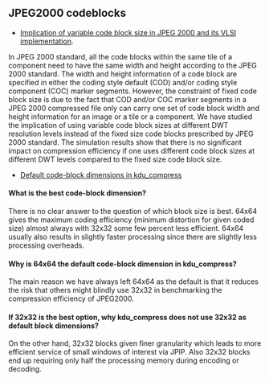 ## JPEG2000 codeblocks
* [Implication of variable code block size in JPEG 2000 and its VLSI implementation](http://www.researchgate.net/publication/229019964_Implication_of_variable_code_block_size_in_JPEG_2000_and_its_VLSI_implementation/file/9c960516d07ce29dc2.pdf). 

In JPEG 2000 standard, all the code blocks within the same tile of a component need to have the same width and height 
according to the JPEG 2000 standard. The width and height information of a code block are specified in either the 
coding style default (COD) and/or coding style component (COC) marker segments. However, the constraint of fixed 
code block size is due to the fact that COD and/or COC marker segments in a JPEG 2000 compressed file only can carry 
one set of code block width and height information for an image or a tile or a component. We have studied the 
implication of using variable code block sizes at different DWT resolution levels instead of the fixed size code blocks 
prescribed by JPEG 2000 standard. The simulation results show that there is no significant impact on compression 
efficiency if one uses different code block sizes at different DWT levels compared to the fixed size code block size.

* [Default code-block dimensions in kdu_compress]()

#### What is the best code-block dimension?

There is no clear answer to the question of which block size is best.  64x64 gives the
maximum coding efficiency (minimum distortion for given coded size) almost always
with 32x32 some few percent less efficient.  64x64 usually also results in slightly
faster processing since there are slightly less processing overheads.  


#### Why is 64x64 the default code-block dimension in kdu_compress?

The main reason we have always left 64x64 as the default is that it reduces the risk that
others might blindly use 32x32 in benchmarking the compression efficiency of
JPEG2000.


#### If 32x32 is the best option, why kdu_compress does not use 32x32 as default block dimensions?

On the other hand, 32x32 blocks given finer granularity which leads to more efficient
service of small windows of interest via JPIP.  Also 32x32 blocks end up requiring
only half the processing memory during encoding or decoding.